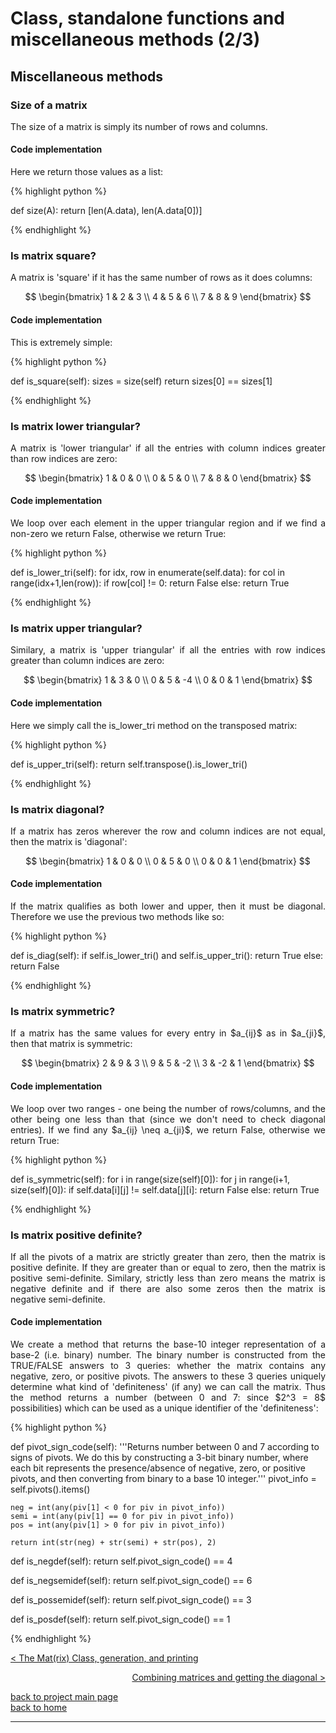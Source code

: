 # Class, standalone functions and miscellaneous methods (2/3)
## Miscellaneous methods 
###  Size of a matrix
<div style="text-align: justify">
<p>The size of a matrix is simply its number of rows and columns.</p>
</div>

#### Code implementation
<div style="text-align: justify">
<p>Here we return those values as a list:</p>
</div>

{% highlight python %}

def size(A):
    return [len(A.data), len(A.data[0])]

{% endhighlight %}

### Is matrix square?
<div style="text-align: justify">
<p>A matrix is 'square' if it has the same number of rows as it does columns:</p>

$$
  \begin{bmatrix}
  1 & 2 & 3 \\
  4 & 5 & 6 \\
  7 & 8 & 9
  \end{bmatrix}
$$

</div>

#### Code implementation
<div style="text-align: justify">
<p>This is extremely simple:</p>
</div>

{% highlight python %}

def is_square(self):
    sizes = size(self)
    return sizes[0] == sizes[1]


{% endhighlight %}

### Is matrix lower triangular?
<div style="text-align: justify">
<p>A matrix is 'lower triangular' if all the entries with column indices greater
than row indices are zero:</p>

$$
  \begin{bmatrix}
  1 & 0 & 0 \\
  0 & 5 & 0 \\
  7 & 8 & 0
  \end{bmatrix}
$$

</div>

#### Code implementation
<div style="text-align: justify">
<p>We loop over each element in the upper triangular region and if we find a
non-zero we return False, otherwise we return True:</p>
</div>

{% highlight python %}

def is_lower_tri(self):
    for idx, row in enumerate(self.data):
        for col in range(idx+1,len(row)):
            if row[col] != 0:
                return False
    else:
        return True

{% endhighlight %}

### Is matrix upper triangular?
<div style="text-align: justify">
<p>Similary, a matrix is 'upper triangular' if all the entries with row
indices greater than column indices are zero:</p>

$$
  \begin{bmatrix}
  1 & 3 & 0 \\
  0 & 5 & -4 \\
  0 & 0 & 1 
  \end{bmatrix}
$$

</div>

#### Code implementation
<div style="text-align: justify">
<p>Here we simply call the is_lower_tri method on the transposed matrix:</p>
</div>

{% highlight python %}

def is_upper_tri(self):
    return self.transpose().is_lower_tri()

{% endhighlight %}

### Is matrix diagonal?
<div style="text-align: justify">
<p>If a matrix has zeros wherever the row and column indices are not equal,
then the matrix is 'diagonal':</p>

$$
  \begin{bmatrix}
  1 & 0 & 0 \\
  0 & 5 & 0 \\
  0 & 0 & 1
  \end{bmatrix}
$$

</div>

#### Code implementation
<div style="text-align: justify">
<p>If the matrix qualifies as both lower and upper, then it must be diagonal.
Therefore we use the previous two methods like so:</p>
</div>

{% highlight python %}

def is_diag(self):
    if self.is_lower_tri() and self.is_upper_tri():
        return True
    else:
        return False

{% endhighlight %}

### Is matrix symmetric?
<div style="text-align: justify">
<p>If a matrix has the same values for every entry in $a_{ij}$ as in $a_{ji}$,
then that matrix is symmetric:</p>

$$
  \begin{bmatrix}
  2 & 9 & 3 \\
  9 & 5 & -2 \\
  3 & -2 & 1
  \end{bmatrix}
$$

</div>

#### Code implementation
<div style="text-align: justify">
<p>We loop over two ranges - one being the number of rows/columns, and the
other being one less than that (since we don't need to check diagonal entries).
If we find any $a_{ij} \neq a_{ji}$, we return False, otherwise we return
True:</p>
</div>

{% highlight python %}

def is_symmetric(self):
    for i in range(size(self)[0]):
        for j in range(i+1, size(self)[0]):
            if self.data[i][j] != self.data[j][i]:
                return False
    else:
        return True

{% endhighlight %}

### Is matrix positive definite?
<div style="text-align: justify">
<p>If all the pivots of a matrix are strictly greater than zero, then the
matrix is positive definite. If they are greater than or equal to zero, then
the matrix is positive semi-definite. Similary, strictly less than zero means
the matrix is negative definite and if there are also some zeros then the
matrix is negative semi-definite.</p>
</div>

#### Code implementation
<div style="text-align: justify">
<p>We create a method that returns the base-10 integer representation of a
base-2 (i.e. binary) number. The binary number is constructed from the
TRUE/FALSE answers to 3 queries: whether the matrix contains any negative,
zero, or positive pivots. The answers to these 3 queries uniquely determine
what kind of 'definiteness' (if any) we can call the matrix. Thus the method
returns a number (between 0 and 7: since $2^3 = 8$ possibilities) which can be
used as a unique identifier of the 'definiteness':</p>
</div>

{% highlight python %}

def pivot_sign_code(self):
    '''Returns number between 0 and 7 according to signs of pivots. We do
    this by constructing a 3-bit binary number, where each bit represents
    the presence/absence of negative, zero, or positive pivots, and then
    converting from binary to a base 10 integer.'''
    pivot_info = self.pivots().items()

    neg = int(any(piv[1] < 0 for piv in pivot_info))
    semi = int(any(piv[1] == 0 for piv in pivot_info))
    pos = int(any(piv[1] > 0 for piv in pivot_info))

    return int(str(neg) + str(semi) + str(pos), 2)

def is_negdef(self):
    return self.pivot_sign_code() == 4

def is_negsemidef(self):
    return self.pivot_sign_code() == 6

def is_possemidef(self):
    return self.pivot_sign_code() == 3

def is_posdef(self):
    return self.pivot_sign_code() == 1

{% endhighlight %}

[< The Mat(rix) Class, generation, and printing](./class_and_standalone_functions_-_class_gen_print.md)

<div style="text-align: right">
<a href="https://matt-a-bennett.github.io/numpy_from_scratch/class_and_standalone_functions_-_comb_diag.html">Combining matrices and getting the diagonal ></a>
</div>

[back to project main page](./numpy_from_scratch.md)\
[back to home](../index.md)

---
<script src="https://utteranc.es/client.js"
        repo="Matt-A-Bennett/Matt-A-Bennett.github.io"
        issue-term="https://matt-a-bennett.github.io/numpy_from_scratch/class_and_standalone_functions.html"
        theme="github-light"
        crossorigin="anonymous"
        async>
</script>


